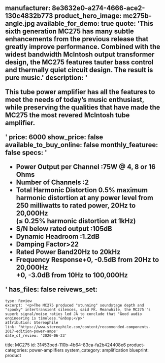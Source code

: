manufacturer: 8e3632e0-a274-4666-ace2-130c4832b773
product_hero_image: mc275b-angle.jpg
available_for_demo: true
quote: 'This sixth generation MC275 has many subtle enhancements from the previous release that greatly improve performance. Combined with the widest bandwidth McIntosh output transformer design, the MC275 features tauter bass control and thermally quiet circuit design. The result is pure music.'
description: '<p>This tube power amplifier has all the features to meet the needs of today’s music enthusiast, while preserving the qualities that have made the MC275 the most revered McIntosh tube amplifier.</p>'
price: 6000
show_price: false
available_to_buy_online: false
monthly_featuree: false
specs: '<ul><li>Power Output per Channel :75W @ 4, 8 or 16 Ohms</li><li>Number of Channels :2</li><li>Total Harmonic Distortion 0.5% maximum harmonic distortion at any power level from 250 milliwatts to rated power, 20Hz to 20,000Hz<br>(≤ 0.25% harmonic distortion at 1kHz)</li><li>S/N below rated output :105dB</li><li>Dynamic Headroom :1.2dB</li><li>Damping Factor&gt;22</li><li>Rated Power Band20Hz to 20kHz</li><li>Frequency Response+0, -0.5dB from 20Hz to 20,000Hz<br>+0, -3.0dB from 10Hz to 100,000Hz</li></ul>'
has_files: false
reivews_set:
  -
    type: Review
    excerpt: '<p>The MC275 produced "stunning" soundstage depth and "spooky" intertransient silences, said FK. Meanwhile, the MC275''s superb signal/noise ratios led JA to conclude that "Good audio engineering is timeless."&nbsp;</p>'
    attribution: Stereophile
    link: 'https://www.stereophile.com/content/recommended-components-2017-edition-power-amps'
    date_of_review: '2020-06-23'
title: MC275
id: 31453bed-110b-4b64-83ca-fa2b424408e6
product-categories: power-amplifiers
system_category: amplification
blueprint: product
